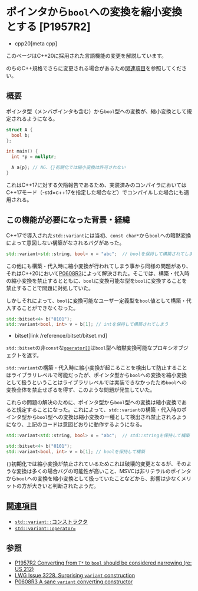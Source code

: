 # ポインタから`bool`への変換を縮小変換とする [P1957R2]
* cpp20[meta cpp]

<!-- start lang caution -->

このページはC++20に採用された言語機能の変更を解説しています。

のちのC++規格でさらに変更される場合があるため[関連項目](#relative-page)を参照してください。

<!-- last lang caution -->

## 概要

ポインタ型（メンバポインタも含む）から`bool`型への変換が、縮小変換として規定されるようになる。

```cpp
struct A {
  bool b;
};

int main() {
  int *p = nullptr;

  A a{p}; // NG、{}初期化では縮小変換は許可されない
}
```

これはC++17に対する欠陥報告であるため、実装済みのコンパイラにおいてはC++17モード（-std=c++17を指定した場合など）でコンパイルした場合にも適用される。

## この機能が必要になった背景・経緯

C++17で導入された`std::variant`には当初、`const char*`から`bool`への暗黙変換によって意図しない構築がなされるバグがあった。

```cpp
std::variant<std::string, bool> x = "abc";  // boolを保持して構築されてしまう
```

この他にも構築・代入時に縮小変換が行われてしまう事から同様の問題があり、それはC++20において[P0608R3](http://www.open-std.org/jtc1/sc22/wg21/docs/papers/2018/p0608r3.html)によって解決された。そこでは、構築・代入時の縮小変換を禁止するとともに、`bool`に変換可能な型を`bool`に変換することを禁止することで問題に対処していた。

しかしそれによって、`bool`に変換可能なユーザー定義型を`bool`値として構築・代入することができなくなった。

```cpp
std::bitset<4> b("0101");
std::variant<bool, int> v = b[1]; // intを保持して構築されてしまう
```
* bitset[link /reference/bitset/bitset.md]

`std::bitset`の非`const`な[`operator[]`](/reference/bitset/bitset/op_at.md)は`bool`型へ暗黙変換可能なプロキシオブジェクトを返す。

`std::variant`の構築・代入時に縮小変換が起こることを検出して防止することはライブラリレベルで可能だったが、ポインタ型から`bool`への変換を縮小変換として扱うということはライブラリレベルでは実装できなかったため`bool`への変換全体を禁止せざるを得ず、このような問題が発生していた。

これらの問題の解決のために、ポインタ型から`bool`型への変換は縮小変換であると規定することになった。これによって、`std::variant`の構築・代入時のポインタ型から`bool`型への変換は縮小変換の一種として検出され禁止されるようになり、上記のコードは意図どおりに動作するようになる。

```cpp
std::variant<std::string, bool> x = "abc";  // std::stringを保持して構築

std::bitset<4> b("0101");
std::variant<bool, int> v = b[1]; // boolを保持して構築
```

`{}`初期化では縮小変換が禁止されているためこれは破壊的変更となるが、そのような変換は多くの場合バグの可能性が高いこと、MSVCは非リテラルのポインタから`bool`への変換を縮小変換として扱っていたことなどから、影響は少なくメリットの方が大きいと判断されたようだ。

## <a id="relative-page" href="#relative-page">関連項目</a>

- [`std::variant::`コンストラクタ](/reference/variant/variant/op_constructor.md)
- [`std::variant::operator=`](/reference/variant/variant/op_assign.md)

## 参照

- [P1957R2 Converting from `T*` to `bool` should be considered narrowing (re: US 212)](http://www.open-std.org/jtc1/sc22/wg21/docs/papers/2020/p1957r2.html)
- [LWG Issue 3228. Surprising `variant` construction](https://cplusplus.github.io/LWG/issue3228)
- [P0608R3 A sane `variant` converting constructor](http://www.open-std.org/jtc1/sc22/wg21/docs/papers/2018/p0608r3.html)